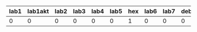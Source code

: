 | lab1 | lab1akt | lab2 | lab3 | lab4 | lab5 | hex | lab6 | lab7 | debug7 | lab8/9 | lab10 | lab11 | lab12 |
|------|---------|------|------|------|------|-----|------|------|--------|--------|-------|-------|-------|
|    0 |       0 |    0 |    0 |    0 |    0 |   1 |    0 |    0 |      0 |      0 |     0 | ?     | ?     |
